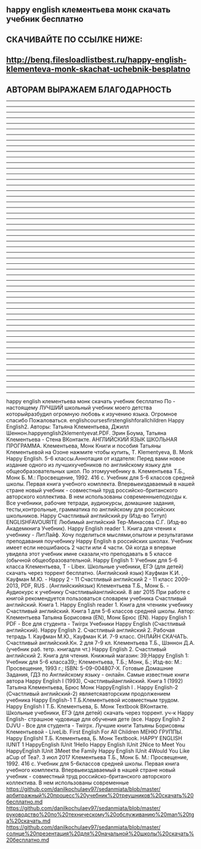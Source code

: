 happy english клементьева монк скачать учебник бесплатно
--------------------------------------------------
СКАЧИВАЙТЕ ПО ССЫЛКЕ НИЖЕ:
--------------------------------------------------
http://benq.filesloadlistbest.ru/happy-english-klementeva-monk-skachat-uchebnik-besplatno
--------------------------------------------------
АВТОРАМ ВЫРАЖАЕМ БЛАГОДАРНОСТЬ
--------------------------------------------------
--------------------------------------------------
--------------------------------------------------
--------------------------------------------------
--------------------------------------------------
--------------------------------------------------
--------------------------------------------------
--------------------------------------------------
--------------------------------------------------
--------------------------------------------------
--------------------------------------------------
--------------------------------------------------
--------------------------------------------------
--------------------------------------------------
--------------------------------------------------
--------------------------------------------------
--------------------------------------------------
--------------------------------------------------
--------------------------------------------------
--------------------------------------------------
--------------------------------------------------
--------------------------------------------------
--------------------------------------------------
--------------------------------------------------
--------------------------------------------------
--------------------------------------------------
--------------------------------------------------
--------------------------------------------------
--------------------------------------------------
--------------------------------------------------
--------------------------------------------------
--------------------------------------------------
--------------------------------------------------
--------------------------------------------------
--------------------------------------------------
--------------------------------------------------
--------------------------------------------------
--------------------------------------------------
--------------------------------------------------
--------------------------------------------------
--------------------------------------------------
--------------------------------------------------
--------------------------------------------------
--------------------------------------------------
--------------------------------------------------
--------------------------------------------------
--------------------------------------------------
--------------------------------------------------
--------------------------------------------------
--------------------------------------------------
--------------------------------------------------
--------------------------------------------------
--------------------------------------------------
--------------------------------------------------
happy english клементьева монк скачать учебник бесплатно По - настоящему ЛУЧШИЙ школьный учебник моего детства которыйразбудил огромную любовь к изучению языка. Огромное спасибо Пожаловаться. englishcoursesfirstenglishforallchildren Happy English2. Авторы: Татьяна Клементьева, Джилл Шеннон.happyenglish2klementyevat.PDF. Эрин Боума, Татьяна Клементьева - Стена  ВКонтакте. АНГЛИЙСКИЙ ЯЗЫК ШКОЛЬНАЯ ПРОГРАММА. Клементьева, Монк Книги и пособия Татьяны Клементьевой на Озоне нажмите чтобы купить, T. Klementyeva, B. Monk Happy English. 5-6 классы.Аннотация от издателя: Перед вами новое издание одного из лучшихучебников по английскому языку для общеобразовательных школ. По этомуучебнику в. Клементьева Т.Б., Монк Б.  М.: Просвещение, 1992.  416 c. Учебник для 5-6 классов средней школы. Первая книга учебного комплекта. Впервыеиздаваемый в нашей стране новый учебник - совместный труд российско-британского авторского коллектива. В нем использованы современныеподходы к. Все учебники, рабочие тетради, аудиокурсы, домашние задания, тесты,контрольные, грамматика по английскому для российских школьников. Happy  Счастливый английский.ру (Изд-во Титул)  ENGLISHFAVOURITE Любимый английский Тер-Минасова С.Г. (Изд-во Академкнига Учебник). Happy English reader 1. Книга для чтения к учебнику - ЛитЛайф. Хочу поделиться мыслями,опытом и результатами преподавания поучебнику Happy English в российских школах. Учебник имеет если неошибаюсь 2 части или 4 части. Ой когда я впервые увидела этот учебник имне сказали,что преподавать в 5 классе (обычной общеобразовательной. Happy English 1: Учебник для 5-6 класса Клементьева, Т  - Libex. Школьные учебники, ЕГЭ (для детей) скачать через торрент бесплатно.  (Английский язык) Кауфман К.И. , Кауфман М.Ю. - Happy  2 - 11 Счастливый английский 2 - 11 класс 2009-2013, PDF, RUS . (Английскийязык) Клементьева Т.Б., Монк Б. - Аудиокурс к учебнику Счастливыйанглийский. 8 авг 2015  При работе с книгой рекомендуется пользоваться словарем учебника Счастливый английский. Книга 1.  Happy English reader 1. Книга для чтенияк учебнику Счастливый английский. Книга 1 для 5-6 классов средней школы. Автор: Клементьева Татьяна Борисовна (EN), Монк Брюс (EN). Happy English 1 PDF - Все для студента - Twirpx
Учебники Happy English (Счастливый английский). Happy English 2. Счастливый английский 2. Рабочая тетрадь 1. Кауфман М.Ю., Кауфман К.И. 7-9 класс. ОНЛАЙН  СКАЧАТЬ. Счастливый английский.Кн. 2 для 7-9 кл. Клементьева Т.Б., Шэннон Д.А. (учебник раб. тетр. книгадля чт.) Happy English 2. Счастливый английский 2. Книга для чтения. Книжный магазин: 39;Happy English 1: Учебник для 5-6 класса39;; Клементьева, Т.Б.; Монк, Б.; Изд-во: М.: Просвещение, 1993 г.; ISBN: 5-09-004807-X. Готовые Домашние Задания, ГДЗ по Английскому языку - онлайн. Самые известные книги автора Happy English I (1993), Счастливыйанглийский. Книга 1 (1992)  Татьяна Клементьева, Брюс Монк  HappyEnglish I . Happy English-2 (Счастливый английский-2) являетсяавторским продолжением учебника Happy English-1 Т.Б.Клементьевой исовместным трудом. Happy English I Т.Б. Клементьева, Б. Монк Textbook  ВКонтакте. Школьные учебники, ЕГЭ (для детей) скачать через торрент. уч-к Happy English- страшное чудовище для обучения дете (все. Happy English 2 DJVU - Все для студента - Twirpx. Лучшие книги Татьяны Борисовны Клементьевой - LiveLib. First English For All Children   МЕНЮ ГРУППЫ. Happy EnglishI Т.Б. Клементьева, Б. Монк Textbook. HAPPY ENGLISH IUNIT 1  HappyEnglish IUnit 1Hello  Happy English IUnit 2Nice to Meet You  HappyEnglish IUnit 3Meet the Family  Happy English IUnit 4Would You Like aCup of Tea?. 3 июл 2017  Клементьева Т.Б., Монк Б. М.: Просвещение, 1992. 416 c. Учебник для 5-6классов средней школы. Первая книга учебного комплекта. Впервыеиздаваемый в нашей стране новый учебник - совместный труд российско-британского авторского коллектива. В нем использованы современные
https://github.com/danilkochulaev97/sedanmiata/blob/master/арбитражный%20процесс%20учебник%20треушников%20скачать%20бесплатно.md
https://github.com/danilkochulaev97/sedanmiata/blob/master/руководство%20по%20техническому%20обслуживанию%20man%20tga%20скачать.md
https://github.com/danilkochulaev97/sedanmiata/blob/master/солнце%20презентация%20для%20начальной%20школы%20скачать%20бесплатно.md